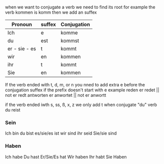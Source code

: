 when we want to conjugate a verb we need to find its root for example the verb kommen is komm
then we add an suffex

| Pronoun  | suffex | Conjugation |
|---------|:--------|-------|
|   Ich   |    e    | komme | 
|   du    |    est  | kommst|
|er - sie - es | t| kommt |
|wir | en|kommen |
|ihr | t|kommt|
|Sie | en|kommen|

If the verb ended with t, d, m, or n you nned to add extra e before the conjugation suffex if the prefix doesn't start with e
example
reden
er redet  || not er redt 
antworten
er anwortet || not er anwortt

if the verb ended  iwth s, ss, ß, x, z we only add t when conjugate "du" verb
du reist

### Sein
Ich bin
du bist
es/sie/es ist
wir sind
ihr seid
Sie/sie sind

### Haben
Ich habe
Du hast
Er/Sie/Es hat
Wir haben
Ihr habt
Sie Haben